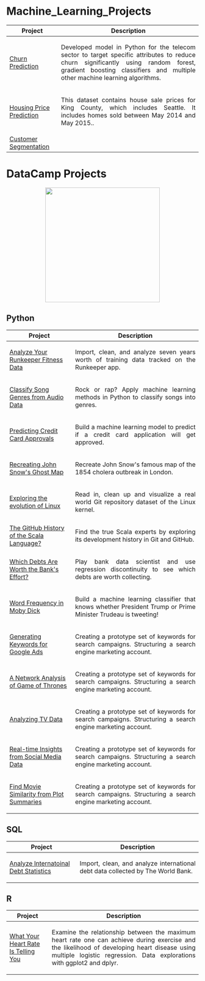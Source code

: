 # Machine_Learning_Projects
| Project                  | Description                                                                                                                                                                                                     |
|--------------------------|-----------------------------------------------------------------------------------------------------------------------------------------------------------------------------------------------------------------|
| [Churn Prediction](https://github.com/Tanmay-Jain/Machine_Learning_Projects/tree/master/Churn%20Prediction)| <p align="justify"> Developed model in Python for the telecom sector to target specific attributes to reduce churn significantly using random forest, gradient boosting classifiers and multiple other machine learning algorithms. |
| [Housing Price Prediction](https://github.com/Tanmay-Jain/Machine_Learning_Projects/tree/master/Housing_Price_Prediction)| <p align="justify"> This dataset contains house sale prices for King County, which includes Seattle. It includes homes sold between May 2014 and May 2015.. |                                                                                                                                                                                                         |
| [Customer Segmentation](https://github.com/Tanmay-Jain/Machine_Learning_Projects/tree/master/Customer_Segmentation) |                                                                                                                                                                                                                 |


# DataCamp Projects

<p align="center"> 
<img src="https://cdn.datacamp.com/main-app/assets/brand/logos/DataCamp_Horizontal_RGB-d196011f63ebda76dc5c9772425cf9541b8639af842d5e5476ef10f2460ed1e4.png" width="300">
</p>

## Python
| Project | Description |
| --- | --- |
| [Analyze Your Runkeeper Fitness Data](https://github.com/Tanmay-Jain/Machine_Learning_Projects/tree/master/Analyze%20Runkeeper%20Fitness%20Data) |<p align="justify"> Import, clean, and analyze seven years worth of training data tracked on the Runkeeper app.</p>|
| [Classify Song Genres from Audio Data](https://github.com/Tanmay-Jain/Machine_Learning_Projects/tree/master/Classify%20Song%20Genres%20from%20Audio%20Data)|<p align="justify"> Rock or rap? Apply machine learning methods in Python to classify songs into genres.</p>|
| [Predicting Credit Card Approvals](https://github.com/Tanmay-Jain/Machine_Learning_Projects/tree/master/Predicting%20Credit%20Card%20Approvals) |<p align="justify"> Build a machine learning model to predict if a credit card application will get approved.</p>|
| [Recreating John Snow's Ghost Map](https://github.com/Tanmay-Jain/John-Snow-s-Ghost-Map) |<p align="justify"> Recreate John Snow's famous map of the 1854 cholera outbreak in London.</p> |
| [Exploring the evolution of Linux](https://github.com/Tanmay-Jain/Machine_Learning_Projects/tree/master/Exploring%20the%20Evolution%20of%20Linux)|<p align="justify"> Read in, clean up and visualize a real world Git repository dataset of the Linux kernel.</p> |
| [The GitHub History of the Scala Language?](https://github.com/Tanmay-Jain/Machine_Learning_Projects/tree/master/The%20GitHub%20History%20of%20the%20Scala%20Language) |<p align="justify"> Find the true Scala experts by exploring its development history in Git and GitHub.</p>|
| [Which Debts Are Worth the Bank's Effort?](https://github.com/Tanmay-Jain/Machine_Learning_Projects/tree/master/Which%20Debts%20Are%20Worth%20the%20Bank's%20Effort%3F) |<p align="justify"> Play bank data scientist and use regression discontinuity to see which debts are worth collecting.</p>|
| [Word Frequency in Moby Dick](https://github.com/Tanmay-Jain/Machine_Learning_Projects/tree/master/Frequency%20of%20Words%20in%20Novels) |<p align="justify"> Build a machine learning classifier that knows whether President Trump or Prime Minister Trudeau is tweeting!</p>|
| [Generating Keywords for Google Ads](https://github.com/Tanmay-Jain/Machine_Learning_Projects/tree/master/Generating%20Keywords%20for%20Google%20Ads) |<p align="justify">Creating a prototype set of keywords for search campaigns. Structuring a search engine marketing account.</p> |
| [A Network Analysis of Game of Thrones](https://github.com/Tanmay-Jain/Machine_Learning_Projects/tree/master/A%20Network%20Analysis%20of%20Game%20of%20Thrones) |<p align="justify">Creating a prototype set of keywords for search campaigns. Structuring a search engine marketing account.</p> |
| [Analyzing TV Data](https://github.com/Tanmay-Jain/Machine_Learning_Projects/tree/master/Analyzing%20TV%20Data) |<p align="justify">Creating a prototype set of keywords for search campaigns. Structuring a search engine marketing account.</p> |
| [Real-time Insights from Social Media Data](https://github.com/Tanmay-Jain/Machine_Learning_Projects/tree/master/Real-time%20Insights%20from%20Social%20Media%20Data) |<p align="justify">Creating a prototype set of keywords for search campaigns. Structuring a search engine marketing account.</p> |
| [Find Movie Similarity from Plot Summaries](https://github.com/Tanmay-Jain/Machine_Learning_Projects/tree/master/Find%20Movie%20Similarity%20from%20Plot%20Summaries) |<p align="justify">Creating a prototype set of keywords for search campaigns. Structuring a search engine marketing account.</p> |




## SQL
| Project | Description |
| --- | --- |
| [Analyze Internatoinal Debt Statistics](https://github.com/Tanmay-Jain/Machine_Learning_Projects/tree/master/Analyze%20International%20Debt%20Statistics)|<p align="justify">Import, clean, and analyze international debt data collected by The World Bank.</p> |

## R
| Project | Description |
| --- | --- |
| [What Your Heart Rate Is Telling You](https://github.com/Tanmay-Jain/Machine_Learning_Projects/tree/master/What%20Your%20Heart%20Rate%20Is%20Telling%20You)|<p align="justify"> Examine the relationship between the maximum heart rate one can achieve during exercise and the likelihood of developing heart disease using multiple logistic regression. Data explorations with ggplot2 and dplyr.</p> |
